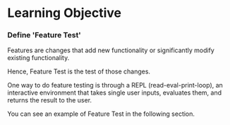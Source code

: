 # Learning Objective

### Define 'Feature Test'

Features are changes that add new functionality or significantly modify existing functionality.

Hence, Feature Test is the test of those changes.

One way to do feature testing is through a REPL (read-eval-print-loop), an interactive environment that takes single user inputs, evaluates them, and returns the result to the user.

You can see an example of Feature Test in the following section. 
